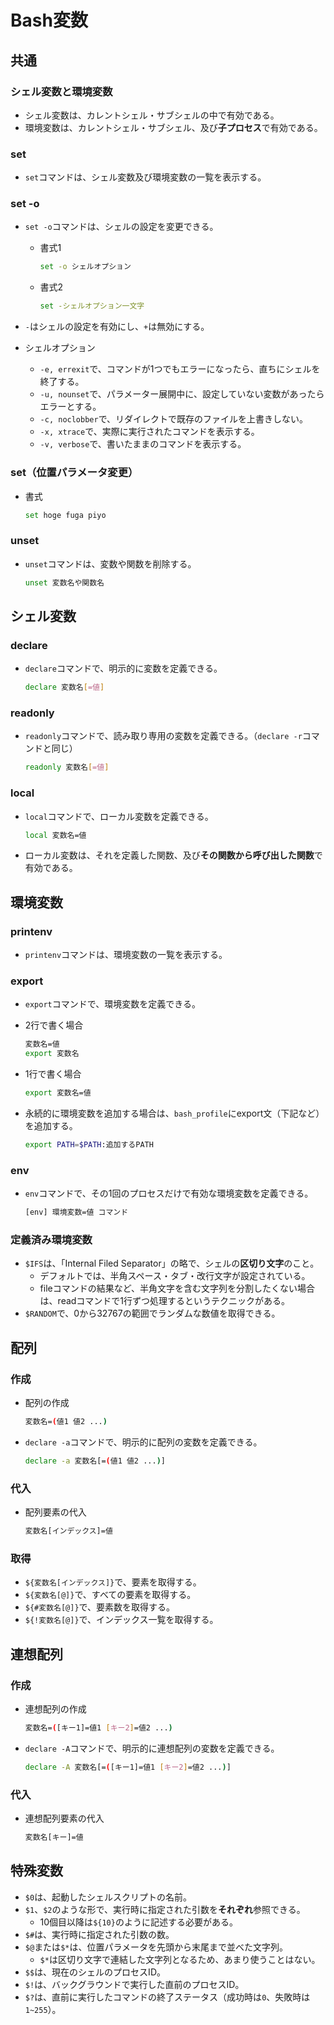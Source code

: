 # Bash変数

## 共通

### シェル変数と環境変数

- シェル変数は、カレントシェル・サブシェルの中で有効である。
- 環境変数は、カレントシェル・サブシェル、及び**子プロセス**で有効である。

### set

- `set`コマンドは、シェル変数及び環境変数の一覧を表示する。

### set -o

- `set -o`コマンドは、シェルの設定を変更できる。
  - 書式1

    ```bash
    set -o シェルオプション
    ```

  - 書式2

    ```bash
    set -シェルオプション一文字
    ```

- `-`はシェルの設定を有効にし、`+`は無効にする。

- シェルオプション
  - `-e, errexit`で、コマンドが1つでもエラーになったら、直ちにシェルを終了する。
  - `-u, nounset`で、パラメーター展開中に、設定していない変数があったらエラーとする。
  - `-c, noclobber`で、リダイレクトで既存のファイルを上書きしない。
  - `-x, xtrace`で、実際に実行されたコマンドを表示する。
  - `-v, verbose`で、書いたままのコマンドを表示する。

### set（位置パラメータ変更）

- 書式

  ```bash
  set hoge fuga piyo
  ```

### unset

- `unset`コマンドは、変数や関数を削除する。

  ```bash
  unset 変数名や関数名
  ```

## シェル変数

### declare

- `declare`コマンドで、明示的に変数を定義できる。

  ```bash
  declare 変数名[=値]
  ```

### readonly

- `readonly`コマンドで、読み取り専用の変数を定義できる。（`declare -r`コマンドと同じ）

  ```bash
  readonly 変数名[=値]
  ```

### local

- `local`コマンドで、ローカル変数を定義できる。

  ```bash
  local 変数名=値
  ```

- ローカル変数は、それを定義した関数、及び**その関数から呼び出した関数**で有効である。

## 環境変数

### printenv

- `printenv`コマンドは、環境変数の一覧を表示する。

### export

- `export`コマンドで、環境変数を定義できる。
- 2行で書く場合

  ```bash
  変数名=値
  export 変数名
  ```

- 1行で書く場合

  ```bash
  export 変数名=値
  ```

- 永続的に環境変数を追加する場合は、`bash_profile`にexport文（下記など）を追加する。

  ```bash
  export PATH=$PATH:追加するPATH
  ```

### env

- `env`コマンドで、その1回のプロセスだけで有効な環境変数を定義できる。

  ```bash
  [env] 環境変数=値 コマンド
  ```

### 定義済み環境変数

- `$IFS`は、「Internal Filed Separator」の略で、シェルの**区切り文字**のこと。
  - デフォルトでは、半角スペース・タブ・改行文字が設定されている。
  - fileコマンドの結果など、半角文字を含む文字列を分割したくない場合は、readコマンドで1行ずつ処理するというテクニックがある。
- `$RANDOM`で、0から32767の範囲でランダムな数値を取得できる。

## 配列

### 作成

- 配列の作成

  ```bash
  変数名=(値1 値2 ...)
  ```

- `declare -a`コマンドで、明示的に配列の変数を定義できる。

  ```bash
  declare -a 変数名[=(値1 値2 ...)]
  ```

### 代入

- 配列要素の代入

  ```bash  
  変数名[インデックス]=値
  ```

### 取得

- `${変数名[インデックス]}`で、要素を取得する。
- `${変数名[@]}`で、すべての要素を取得する。
- `${#変数名[@]}`で、要素数を取得する。
- `${!変数名[@]}`で、インデックス一覧を取得する。

## 連想配列

### 作成

- 連想配列の作成

  ```bash
  変数名=([キー1]=値1 [キー2]=値2 ...)
  ```

- `declare -A`コマンドで、明示的に連想配列の変数を定義できる。

  ```bash
  declare -A 変数名[=([キー1]=値1 [キー2]=値2 ...)]
  ```

### 代入

- 連想配列要素の代入

  ```bash  
  変数名[キー]=値
  ```

## 特殊変数

- `$0`は、起動したシェルスクリプトの名前。
- `$1`、`$2`のような形で、実行時に指定された引数を**それぞれ**参照できる。
  - 10個目以降は`${10}`のように記述する必要がある。
- `$#`は、実行時に指定された引数の数。
- `$@`または`$*`は、位置パラメータを先頭から末尾まで並べた文字列。
  - `$*`は区切り文字で連結した文字列となるため、あまり使うことはない。
- `$$`は、現在のシェルのプロセスID。
- `$!`は、バックグラウンドで実行した直前のプロセスID。
- `$?`は、直前に実行したコマンドの終了ステータス（成功時は`0`、失敗時は`1~255`）。
